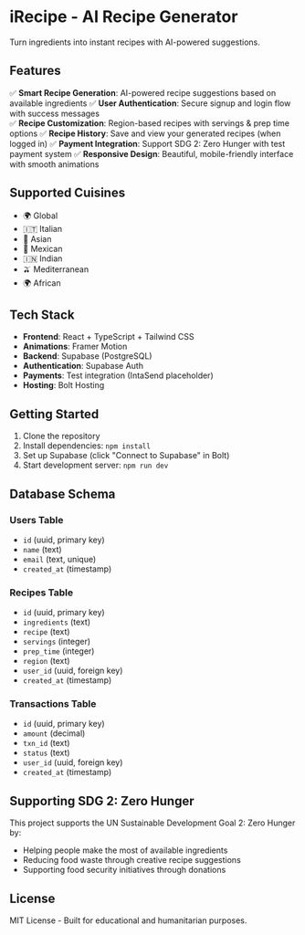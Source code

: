 # iRecipe - AI Recipe Generator

Turn ingredients into instant recipes with AI-powered suggestions.

## Features

✅ **Smart Recipe Generation**: AI-powered recipe suggestions based on available ingredients
✅ **User Authentication**: Secure signup and login flow with success messages  
✅ **Recipe Customization**: Region-based recipes with servings & prep time options
✅ **Recipe History**: Save and view your generated recipes (when logged in)
✅ **Payment Integration**: Support SDG 2: Zero Hunger with test payment system
✅ **Responsive Design**: Beautiful, mobile-friendly interface with smooth animations

## Supported Cuisines

- 🌍 Global
- 🇮🇹 Italian  
- 🥢 Asian
- 🌮 Mexican
- 🇮🇳 Indian
- 🫒 Mediterranean
- 🌍 African

## Tech Stack

- **Frontend**: React + TypeScript + Tailwind CSS
- **Animations**: Framer Motion
- **Backend**: Supabase (PostgreSQL)
- **Authentication**: Supabase Auth
- **Payments**: Test integration (IntaSend placeholder)
- **Hosting**: Bolt Hosting

## Getting Started

1. Clone the repository
2. Install dependencies: `npm install`
3. Set up Supabase (click "Connect to Supabase" in Bolt)
4. Start development server: `npm run dev`

## Database Schema

### Users Table
- `id` (uuid, primary key)
- `name` (text)
- `email` (text, unique)
- `created_at` (timestamp)

### Recipes Table  
- `id` (uuid, primary key)
- `ingredients` (text)
- `recipe` (text)
- `servings` (integer)
- `prep_time` (integer)
- `region` (text)
- `user_id` (uuid, foreign key)
- `created_at` (timestamp)

### Transactions Table
- `id` (uuid, primary key)
- `amount` (decimal)
- `txn_id` (text)
- `status` (text)
- `user_id` (uuid, foreign key)
- `created_at` (timestamp)

## Supporting SDG 2: Zero Hunger

This project supports the UN Sustainable Development Goal 2: Zero Hunger by:
- Helping people make the most of available ingredients
- Reducing food waste through creative recipe suggestions
- Supporting food security initiatives through donations

## License

MIT License - Built for educational and humanitarian purposes.</parameter>